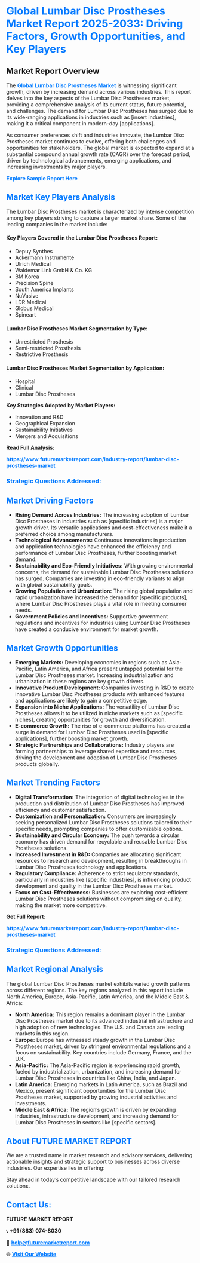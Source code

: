 <h1 style="color: #007BFF;">Global Lumbar Disc Prostheses Market Report 2025-2033: Driving Factors, Growth Opportunities, and Key Players</h1>

<section id="overview">
<h2>Market Report Overview</h2>
<p>The <a href="https://www.futuremarketreport.com/industry-report/lumbar-disc-prostheses-market" style="color: #007BFF; text-decoration: none;"><strong>Global Lumbar Disc Prostheses Market</strong></a> is witnessing significant growth, driven by increasing demand across various industries. This report delves into the key aspects of the Lumbar Disc Prostheses market, providing a comprehensive analysis of its current status, future potential, and challenges. The demand for Lumbar Disc Prostheses has surged due to its wide-ranging applications in industries such as [insert industries], making it a critical component in modern-day [applications].</p>
<p>As consumer preferences shift and industries innovate, the Lumbar Disc Prostheses market continues to evolve, offering both challenges and opportunities for stakeholders. The global market is expected to expand at a substantial compound annual growth rate (CAGR) over the forecast period, driven by technological advancements, emerging applications, and increasing investments by major players.</p>
</section>

<section id="overview">
<p><a href="https://www.futuremarketreport.com/request-sample/reportId=125036" style="color: #007BFF; text-decoration: none;"><strong>Explore Sample Report Here</strong></a></p>
</section>

<section id="key-players">
<h2 style="color: #007BFF;">Market Key Players Analysis</h2>
<p>The Lumbar Disc Prostheses market is characterized by intense competition among key players striving to capture a larger market share. Some of the leading companies in the market include:</p>
<h4>Key Players Covered in the Lumbar Disc Prostheses Report:</h4>
<ul><li>Depuy Synthes</li><li>Ackermann Instrumente</li><li>Ulrich Medical</li><li>Waldemar Link GmbH &amp; Co. KG</li><li>BM Korea</li><li>Precision Spine</li><li>South America Implants</li><li>NuVasive</li><li>LDR Medical</li><li>Globus Medical</li><li>Spineart</li></ul>
<h4>Lumbar Disc Prostheses Market Segmentation by Type:</h4>
<ul><li>Unrestricted Prosthesis</li><li>Semi-restricted Prosthesis</li><li>Restrictive Prosthesis</li></ul>

<h4>Lumbar Disc Prostheses Market Segmentation by Application:</h4>
<ul><li>Hospital</li><li>Clinical</li><li>Lumbar Disc Prostheses</li></ul>
<p><strong>Key Strategies Adopted by Market Players:</strong></p>
<ul>
<li>Innovation and R&D</li>
<li>Geographical Expansion</li>
<li>Sustainability Initiatives</li>
<li>Mergers and Acquisitions</li>
</ul>
</section>

<section>
<p><strong>Read Full Analysis: </strong></p><a href="https://www.futuremarketreport.com/industry-report/lumbar-disc-prostheses-market" style="color: #007BFF; text-decoration: none;"><strong>https://www.futuremarketreport.com/industry-report/lumbar-disc-prostheses-market</strong></a>
<h3 style="color: #007BFF;">Strategic Questions Addressed:</h3>
</section>

<section id="driving-factors">
<h2 style="color: #007BFF;">Market Driving Factors</h2>
<ul>
<li><strong>Rising Demand Across Industries:</strong> The increasing adoption of Lumbar Disc Prostheses in industries such as [specific industries] is a major growth driver. Its versatile applications and cost-effectiveness make it a preferred choice among manufacturers.</li>
<li><strong>Technological Advancements:</strong> Continuous innovations in production and application technologies have enhanced the efficiency and performance of Lumbar Disc Prostheses, further boosting market demand.</li>
<li><strong>Sustainability and Eco-Friendly Initiatives:</strong> With growing environmental concerns, the demand for sustainable Lumbar Disc Prostheses solutions has surged. Companies are investing in eco-friendly variants to align with global sustainability goals.</li>
<li><strong>Growing Population and Urbanization:</strong> The rising global population and rapid urbanization have increased the demand for [specific products], where Lumbar Disc Prostheses plays a vital role in meeting consumer needs.</li>
<li><strong>Government Policies and Incentives:</strong> Supportive government regulations and incentives for industries using Lumbar Disc Prostheses have created a conducive environment for market growth.</li>
</ul>
</section>

<section id="growth-opportunities">
<h2 style="color: #007BFF;">Market Growth Opportunities</h2>
<ul>
<li><strong>Emerging Markets:</strong> Developing economies in regions such as Asia-Pacific, Latin America, and Africa present untapped potential for the Lumbar Disc Prostheses market. Increasing industrialization and urbanization in these regions are key growth drivers.</li>
<li><strong>Innovative Product Development:</strong> Companies investing in R&D to create innovative Lumbar Disc Prostheses products with enhanced features and applications are likely to gain a competitive edge.</li>
<li><strong>Expansion into Niche Applications:</strong> The versatility of Lumbar Disc Prostheses allows it to be utilized in niche markets such as [specific niches], creating opportunities for growth and diversification.</li>
<li><strong>E-commerce Growth:</strong> The rise of e-commerce platforms has created a surge in demand for Lumbar Disc Prostheses used in [specific applications], further boosting market growth.</li>
<li><strong>Strategic Partnerships and Collaborations:</strong> Industry players are forming partnerships to leverage shared expertise and resources, driving the development and adoption of Lumbar Disc Prostheses products globally.</li>
</ul>
</section>

<section id="trending-factors">
<h2 style="color: #007BFF;">Market Trending Factors</h2>
<ul>
<li><strong>Digital Transformation:</strong> The integration of digital technologies in the production and distribution of Lumbar Disc Prostheses has improved efficiency and customer satisfaction.</li>
<li><strong>Customization and Personalization:</strong> Consumers are increasingly seeking personalized Lumbar Disc Prostheses solutions tailored to their specific needs, prompting companies to offer customizable options.</li>
<li><strong>Sustainability and Circular Economy:</strong> The push towards a circular economy has driven demand for recyclable and reusable Lumbar Disc Prostheses solutions.</li>
<li><strong>Increased Investment in R&D:</strong> Companies are allocating significant resources to research and development, resulting in breakthroughs in Lumbar Disc Prostheses technology and applications.</li>
<li><strong>Regulatory Compliance:</strong> Adherence to strict regulatory standards, particularly in industries like [specific industries], is influencing product development and quality in the Lumbar Disc Prostheses market.</li>
<li><strong>Focus on Cost-Effectiveness:</strong> Businesses are exploring cost-efficient Lumbar Disc Prostheses solutions without compromising on quality, making the market more competitive.</li>
</ul>
</section>

<section>
<p><strong>Get Full Report: </strong></p><a href="https://www.futuremarketreport.com/industry-report/lumbar-disc-prostheses-market" style="color: #007BFF; text-decoration: none;"><strong>https://www.futuremarketreport.com/industry-report/lumbar-disc-prostheses-market</strong></a>
<h3 style="color: #007BFF;">Strategic Questions Addressed:</h3>
</section>


<section id="regional-analysis">
<h2 style="color: #007BFF;">Market Regional Analysis</h2>
<p>The global Lumbar Disc Prostheses market exhibits varied growth patterns across different regions. The key regions analyzed in this report include North America, Europe, Asia-Pacific, Latin America, and the Middle East & Africa:</p>
<ul>
<li><strong>North America:</strong> This region remains a dominant player in the Lumbar Disc Prostheses market due to its advanced industrial infrastructure and high adoption of new technologies. The U.S. and Canada are leading markets in this region.</li>
<li><strong>Europe:</strong> Europe has witnessed steady growth in the Lumbar Disc Prostheses market, driven by stringent environmental regulations and a focus on sustainability. Key countries include Germany, France, and the U.K.</li>
<li><strong>Asia-Pacific:</strong> The Asia-Pacific region is experiencing rapid growth, fueled by industrialization, urbanization, and increasing demand for Lumbar Disc Prostheses in countries like China, India, and Japan.</li>
<li><strong>Latin America:</strong> Emerging markets in Latin America, such as Brazil and Mexico, present significant opportunities for the Lumbar Disc Prostheses market, supported by growing industrial activities and investments.</li>
<li><strong>Middle East & Africa:</strong> The region’s growth is driven by expanding industries, infrastructure development, and increasing demand for Lumbar Disc Prostheses in sectors like [specific sectors].</li>
</ul>
</section>

<footer>
<h2 style="color: #007BFF;">About FUTURE MARKET REPORT</h2>
<p>We are a trusted name in market research and advisory services, delivering actionable insights and strategic support to businesses across diverse industries. Our expertise lies in offering:</p>

<p>Stay ahead in today’s competitive landscape with our tailored research solutions.</p>

<h2 style="color: #007BFF;">Contact Us:</h2>
<p><strong>FUTURE MARKET REPORT</strong></p>
<p>📞 <strong>+91 (883) 074-8030</strong></p>
<p>📧 <strong><a href="mailto:help@futuremarketreport.com" style="color: #007BFF;">help@futuremarketreport.com</a></strong></p>
<p>🌐 <strong><a href="https://www.futuremarketreport.com/" style="color: #007BFF;">Visit Our Website</a></strong></p>
</footer>